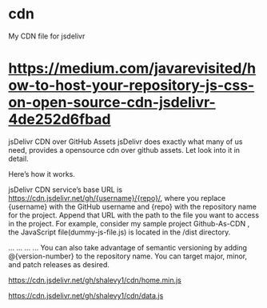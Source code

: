 # cdn
My CDN file for jsdelivr

# https://medium.com/javarevisited/how-to-host-your-repository-js-css-on-open-source-cdn-jsdelivr-4de252d6fbad

jsDelivr CDN over GitHub Assets
jsDelivr does exactly what many of us need, provides a opensource cdn over github assets. Let look into it in detail.

Here’s how it works.

jsDelivr CDN service’s base URL is https://cdn.jsdelivr.net/gh/{username}/{repo}/, where you replace {username} with the GitHub username and {repo} with the repository name for the project.
Append that URL with the path to the file you want to access in the project. For example, consider my sample project Github-As-CDN , the JavaScript file(dummy-js-file.js) is located in the /dist directory.
<html>
...
...
<script src="https://cdn.jsdelivr.net/gh/root0109/github-cdn/dist/dummy-js-file.js"></script>
...
...
</html>
You can also take advantage of semantic versioning by adding @{version-number} to the repository name. You can target major, minor, and patch releases as desired.

https://cdn.jsdelivr.net/gh/shalevy1/cdn/home.min.js


https://cdn.jsdelivr.net/gh/shalevy1/cdn/data.js

